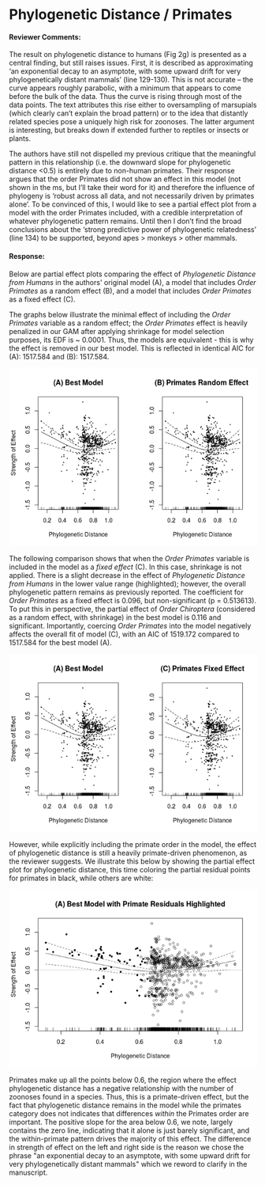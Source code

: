 # Phylogenetic Distance / Primates



#### Reviewer Comments:

The result on phylogenetic distance to humans (Fig 2g) is presented as a central finding, but still raises issues. First, it is described as approximating ‘an exponential decay to an asymptote, with some upward drift for very phylogenetically distant mammals’ (line 129-130). This is not accurate – the curve appears roughly parabolic, with a minimum that appears to come before the bulk of the data. Thus the curve is rising through most of the data points. The text attributes this rise either to oversampling of marsupials (which clearly can’t explain the broad pattern) or to the idea that distantly related species pose a uniquely high risk for zoonoses. The latter argument is interesting, but breaks down if extended further to reptiles or insects or plants.

The authors have still not dispelled my previous critique that the meaningful pattern in this relationship (i.e. the downward slope for phylogenetic distance <0.5) is entirely due to non-human primates. Their response
argues that the order Primates did not show an effect in this model (not shown in the ms, but I’ll take their word for it) and therefore the influence of phylogeny is ‘robust across all data, and not necessarily driven by primates alone’. To be convinced of this, I would like to see a partial effect plot from a model with the order Primates included, with a credible interpretation of whatever phylogenetic pattern remains. Until then I don’t find the broad conclusions about the ‘strong predictive power of phylogenetic relatedness’ (line 134) to be supported, beyond apes > monkeys > other mammals. 






#### Response:
Below are partial effect plots comparing the effect of *Phylogenetic Distance from Humans* in the authors' original model (A), a model that includes *Order Primates* as a random effect (B), and a model that includes *Order Primates* as a fixed effect (C).

The graphs below illustrate the minimal effect of including the *Order Primates* variable as a random effect; the *Order Primates* effect is heavily penalized in our GAM after applying shrinkage for model selection purposes, its EDF is ~ 0.0001. Thus, the models are equivalent - this is why the effect is removed in our best model. This is reflected in identical AIC for (A): 1517.584 and (B): 1517.584.

![](phylo-primates_files/figure-html/plots-1.png)<!-- -->

The following comparison shows that when the *Order Primates* variable is included in the model as a _fixed effect_ (C). In this case, shrinkage is not applied. There is a slight decrease in the effect of *Phylogenetic Distance from Humans* in the lower value range (highlighted); however, the overall phylogenetic pattern remains as previously reported. The coefficient for *Order Primates* as a fixed effect is 0.096, but non-significant (p = 0.513613).  To put this in perspective, the partial effect of *Order Chiroptera* (considered as a random effect, with shrinkage) in the best model is 0.116 and significant. Importantly, coercing *Order Primates* into the model negatively affects the overall fit of model (C), with an AIC of 1519.172 compared to 1517.584 for the best model (A).

![](phylo-primates_files/figure-html/plots2-1.png)<!-- -->

However, while explicitly including the primate order in the model, the effect of phylogenetic distance is still a heavily primate-driven phenomenon, as the
reviewer suggests.  We illustrate this below by showing the partial effect plot for phylogenetic distance, this time coloring the partial residual points for primates in black, while others are white:

![](phylo-primates_files/figure-html/plots3-1.png)<!-- -->


Primates make up all the points below 0.6, the region where the effect phylogenetic distance has a negative relationship with the number of zoonoses found in 
a species.  Thus,  this is a primate-driven effect, but the fact that phylogenetic distance remains in the model while the primates category does not indicates that differences *within* the Primates order are important.  The positive slope for the area below 0.6, we note, largely contains the zero line,
indicating that it alone is just barely significant, and the within-primate pattern drives the majority of this effect.  The difference in strength of effect
on the left and right side is the reason we chose the phrase "an exponential decay to an asymptote, with some upward drift for very phylogenetically distant mammals" which we reword to clarify in the manuscript.
